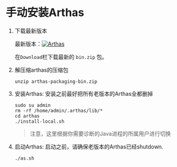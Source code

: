 手动安装Arthas
===

1. 下载最新版本

    最新版本：[![Arthas](https://img.shields.io/maven-central/v/com.taobao.arthas/arthas-packaging.svg?style=flat-square "Arthas")](http://search.maven.org/classic/#search%7Cga%7C1%7Cg%3A%22com.taobao.arthas%22%20AND%20a%3A%22arthas-packaging%22)

    在`Download`栏下载最新的 `bin.zip` 包。


2. 解压缩arthas的压缩包
    ```
    unzip arthas-packaging-bin.zip
    ```

3. 安装Arthas: 安装之前最好把所有老版本的Arthas全都删掉
    ```
    sudo su admin
    rm -rf /home/admin/.arthas/lib/*
    cd arthas
    ./install-local.sh
    ```
    > 注意，这里根据你需要诊断的Java进程的所属用户进行切换

4. 启动Arthas: 启动之前，请确保老版本的Arthas已经shutdown.

    ```
    ./as.sh
    ```